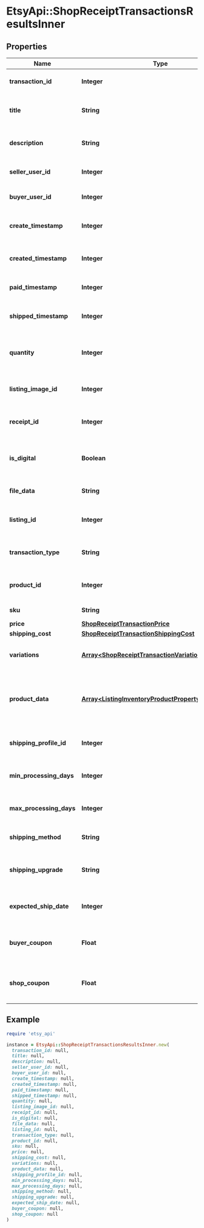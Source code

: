 # EtsyApi::ShopReceiptTransactionsResultsInner

## Properties

| Name | Type | Description | Notes |
| ---- | ---- | ----------- | ----- |
| **transaction_id** | **Integer** | The unique numeric ID for a transaction. | [optional] |
| **title** | **String** | The title string of the [listing](/documentation/reference#tag/ShopListing) purchased in this transaction. | [optional] |
| **description** | **String** | The description string of the [listing](/documentation/reference#tag/ShopListing) purchased in this transaction. | [optional] |
| **seller_user_id** | **Integer** | The numeric user ID for the seller in this transaction. | [optional] |
| **buyer_user_id** | **Integer** | The numeric user ID for the buyer in this transaction. | [optional] |
| **create_timestamp** | **Integer** | The transaction\\&#39;s creation date and time, in epoch seconds. | [optional] |
| **created_timestamp** | **Integer** | The transaction\\&#39;s creation date and time, in epoch seconds. | [optional] |
| **paid_timestamp** | **Integer** | The transaction\\&#39;s paid date and time, in epoch seconds. | [optional] |
| **shipped_timestamp** | **Integer** | The transaction\\&#39;s shipping date and time, in epoch seconds. | [optional] |
| **quantity** | **Integer** | The numeric quantity of products purchased in this transaction. | [optional] |
| **listing_image_id** | **Integer** | The numeric ID of the primary [listing image](/documentation/reference#tag/ShopListing-Image) for this transaction. | [optional] |
| **receipt_id** | **Integer** | The numeric ID for the [receipt](/documentation/reference#tag/Shop-Receipt) associated to this transaction. | [optional] |
| **is_digital** | **Boolean** | When true, the transaction recorded the purchase of a digital listing. | [optional] |
| **file_data** | **String** | A string describing the files purchased in this transaction. | [optional] |
| **listing_id** | **Integer** | The numeric ID for the [listing](/documentation/reference#tag/ShopListing) associated to this transaction. | [optional] |
| **transaction_type** | **String** | The type string for the transaction, usually \&quot;listing\&quot;. | [optional] |
| **product_id** | **Integer** | The numeric ID for a specific [product](/documentation/reference#tag/ShopListing-Product) purchased from a listing. | [optional] |
| **sku** | **String** | The SKU string for the product | [optional] |
| **price** | [**ShopReceiptTransactionPrice**](ShopReceiptTransactionPrice.md) |  | [optional] |
| **shipping_cost** | [**ShopReceiptTransactionShippingCost**](ShopReceiptTransactionShippingCost.md) |  | [optional] |
| **variations** | [**Array&lt;ShopReceiptTransactionVariationsInner&gt;**](ShopReceiptTransactionVariationsInner.md) | Array of variations and personalizations the buyer chose. | [optional] |
| **product_data** | [**Array&lt;ListingInventoryProductPropertyValuesInner&gt;**](ListingInventoryProductPropertyValuesInner.md) | A list of property value entries for this product. Note: parenthesis characters (&#x60;(&#x60; and &#x60;)&#x60;) are not allowed. | [optional] |
| **shipping_profile_id** | **Integer** | The ID of the shipping profile selected for this listing. | [optional] |
| **min_processing_days** | **Integer** | The minimum number of days for processing the listing. | [optional] |
| **max_processing_days** | **Integer** | The maximum number of days for processing the listing. | [optional] |
| **shipping_method** | **String** | Name of the selected shipping method. | [optional] |
| **shipping_upgrade** | **String** | The name of the shipping upgrade selected for this listing. Default value is null. | [optional] |
| **expected_ship_date** | **Integer** | The date &amp; time of the expected ship date, in epoch seconds. | [optional] |
| **buyer_coupon** | **Float** | The amount of the buyer coupon that was discounted in the shop&#39;s currency. | [optional][default to 0] |
| **shop_coupon** | **Float** | The amount of the shop coupon that was discounted in the shop&#39;s currency. | [optional][default to 0] |

## Example

```ruby
require 'etsy_api'

instance = EtsyApi::ShopReceiptTransactionsResultsInner.new(
  transaction_id: null,
  title: null,
  description: null,
  seller_user_id: null,
  buyer_user_id: null,
  create_timestamp: null,
  created_timestamp: null,
  paid_timestamp: null,
  shipped_timestamp: null,
  quantity: null,
  listing_image_id: null,
  receipt_id: null,
  is_digital: null,
  file_data: null,
  listing_id: null,
  transaction_type: null,
  product_id: null,
  sku: null,
  price: null,
  shipping_cost: null,
  variations: null,
  product_data: null,
  shipping_profile_id: null,
  min_processing_days: null,
  max_processing_days: null,
  shipping_method: null,
  shipping_upgrade: null,
  expected_ship_date: null,
  buyer_coupon: null,
  shop_coupon: null
)
```

